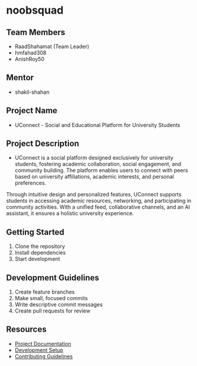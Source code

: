 # noobsquad

## Team Members

- RaadShahamat (Team Leader)
- hmfahad308
- AnishRoy50

## Mentor

- shakil-shahan

## Project Name

- UConnect - Social and Educational Platform
  for University Students

## Project Description

- UConnect is a social platform designed exclusively for university students, fostering academic collaboration, social engagement, and community building. The platform enables users to connect with peers based on university affiliations, academic interests, and personal preferences.

Through intuitive design and personalized features, UConnect supports students in accessing academic resources, networking, and participating in community activities. With a unified feed, collaborative channels, and an AI assistant, it ensures a holistic university experience.

## Getting Started

1. Clone the repository
2. Install dependencies
3. Start development

## Development Guidelines

1. Create feature branches
2. Make small, focused commits
3. Write descriptive commit messages
4. Create pull requests for review

## Resources

- [Project Documentation](docs/)
- [Development Setup](docs/setup.md)
- [Contributing Guidelines](CONTRIBUTING.md)
